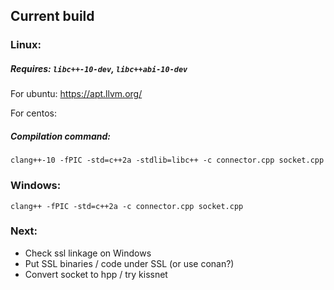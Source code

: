 ## Current build

### Linux:

##### Requires: `libc++-10-dev`, `libc++abi-10-dev`
For ubuntu:
https://apt.llvm.org/

For centos:

##### Compilation command:
`clang++-10 -fPIC -std=c++2a -stdlib=libc++ -c connector.cpp socket.cpp`

### Windows:

`clang++ -fPIC -std=c++2a -c connector.cpp socket.cpp`


### Next:
- Check ssl linkage on Windows
- Put SSL binaries / code under SSL (or use conan?)
- Convert socket to hpp / try kissnet
